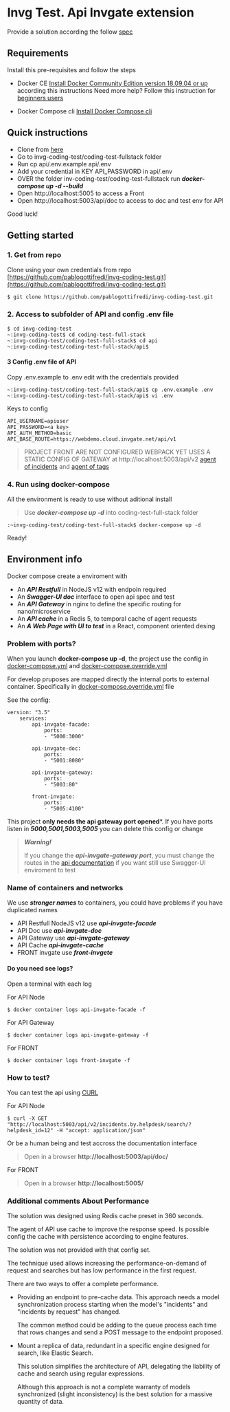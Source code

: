 # Invg Test. Api Invgate extension

Provide a solution according the follow [spec](https://github.com/pablogottifredi/invg-coding-test/blob/master/spec-coding-test-full-stack.md)


## Requirements

Install this pre-requisites and follow the steps

* Docker CE
[Install Docker Community Edition version 18.09.04 or up](https://docs.docker.com/install/linux/docker-ce/ubuntu/) according this instructions
Need more help? Follow this instruction for [beginners users](https://github.com/pablogottifredi/invg-coding-test/blob/master/docker-beginner-install.md)

* Docker Compose cli
[Install Docker Compose cli](https://docs.docker.com/compose/install/)

  

## Quick instructions
* Clone from [here](https://github.com/pablogottifredi/invg-coding-test.git) 
* Go to invg-coding-test/coding-test-fullstack folder
* Run cp api/.env.example api/.env
* Add your credential in KEY API_PASSWORD in api/.env 
* OVER the folder inv-coding-test/coding-test-fullstack run ***docker-compose up -d --build***
* Open http://localhost:5005 to access a Front 
* Open http://localhost:5003/api/doc to access to doc and test env for API

Good luck!


## Getting started

### 1. Get from repo

Clone using your own credentials from repo [https://github.com/pablogottifredi/invg-coding-test.git](https://github.com/pablogottifredi/invg-coding-test.git)

  
```
$ git clone https://github.com/pablogottifredi/invg-coding-test.git
```


### 2. Access to subfolder of API and config .env file

```
$ cd invg-coding-test
~:invg-coding-test$ cd coding-test-full-stack
~:invg-coding-test/coding-test-full-stack$ cd api
~:invg-coding-test/coding-test-full-stack/api$
```

#### 3 Config .env file of API
Copy .env.example to .env edit with the credentials provided

```
~:invg-coding-test/coding-test-full-stack/api$ cp .env.example .env
~:invg-coding-test/coding-test-full-stack/api$ vi .env
```

Keys to config

```
API_USERNAME=apiuser
API_PASSWORD=<a key>
API_AUTH_METHOD=basic
API_BASE_ROUTE=https://webdemo.cloud.invgate.net/api/v1

```

> PROJECT FRONT ARE NOT CONFIGURED WEBPACK YET
> USES A STATIC CONFIG OF GATEWAY at http://localhost:5003/api/v2
> [agent of incidents](/src/components/IncidentList/agent.js) and [agent of tags](/src/components/Tags/agent.js)


### 4. Run using docker-compose

All the environment is ready to use without aditional install

> Use ***docker-compose up -d*** into coding-test-full-stack folder
  

```
:~invg-coding-test/coding-test-full-stack$ docker-compose up -d
```



Ready!

  
## Environment info
Docker compose create a enviroment with

* An ***API Restfull*** in NodeJS v12 with endpoin required
* An ***Swagger-UI doc*** interface to open api spec and test
* An ***API Gateway*** in nginx to define the specific routing for nano/microservice
* An ***API cache*** in a Redis 5, to temporal cache of agent requests
* An ***A Web Page with UI to test*** in a React, component oriented desing


### Problem with ports?

When you launch **docker-compose up -d**, the project use the config in [docker-compose.yml](./docker-compose.yml) and [docker-compose.override.yml](./docker-compose.override.yml)

  
For develop pruposes are mapped directly the internal ports to external container. Specifically in [docker-compose.override.yml](./docker-compose.override.yml) file

  
See the config:
```
version: "3.5"
    services:
        api-invgate-facade:
            ports:
            - "5000:3000"

        api-invgate-doc:
            ports:
            - "5001:8080"

        api-invgate-gateway:
            ports:
            - "5003:80"

        front-invgate:
            ports:
            - "5005:4100"
```

This project **only needs the api gateway port opened***. If you have ports listen in ***5000,5001,5003,5005*** you can delete this config or change

  
> ***Warning!***
>
> If you change the ***api-invgate-gateway port***, you must change the routes in the [api documentation](./api/doc/invgate.api.v2.openapi.json) if you want still use Swagger-UI enviroment to test

  

### Name of containers and networks

We use ***stronger names*** to containers, you could have problems if you have duplicated names

* API Restfull NodeJS v12 use ***api-invgate-facade***
* API Doc use ***api-invgate-doc***
* API Gateway use ***api-invgate-gateway***
* API Cache ***api-invgate-cache***
* FRONT invgate use ***front-invgete***
  
#### Do you need see logs?
Open a terminal with each log

 
For API Node
```
$ docker container logs api-invgate-facade -f
```

For API Gateway
```
$ docker container logs api-invgate-gateway -f
```


For FRONT
```
$ docker container logs front-invgate -f
```


### How to test?

You can test the api using [CURL](https://curl.haxx.se/docs/manpage.html)

  

For API Node

```
$ curl -X GET "http://localhost:5003/api/v2/incidents.by.helpdesk/search/?helpdesk_id=12" -H "accept: application/json"
```

 Or be a human being and test accross the documentation interface


> Open in a browser **http://localhost:5003/api/doc/**


For FRONT

> Open in a browser **http://localhost:5005/**



### Additional comments About Performance
The solution was designed using Redis cache preset in 360 seconds. 

The agent of API use cache to improve the response speed. Is possible config the cache with persistence according to engine features. 

The solution was not provided with that config set.

The technique used allows increasing the performance-on-demand of request and searches but has low performance in the first request. 

There are two ways to offer a complete performance. 

* Providing an endpoint to pre-cache data. 
    This approach needs a model synchronization process starting when the model's "incidents" and "incidents by request" has changed. 
    
    The common method could be adding to the queue process each time that rows changes and send a POST message to the endpoint proposed.

* Mount a replica of data, redundant in a specific engine designed for search, like Elastic Search. 

    This solution simplifies the architecture of API, delegating the liability of cache and search using regular expressions. 
    
    Although this approach is not a complete warranty of models synchronized (slight inconsistency) is the best solution for a massive quantity of data.
